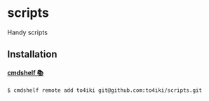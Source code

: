 # scripts
Handy scripts

## Installation
#### [cmdshelf 📚](https://github.com/toshi0383/cmdshelf)

```sh
$ cmdshelf remote add to4iki git@github.com:to4iki/scripts.git
```